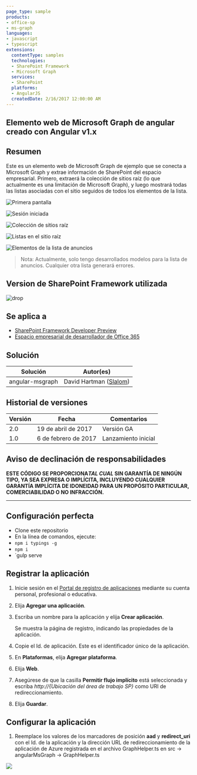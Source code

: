 ```yaml
---
page_type: sample
products:
- office-sp
- ms-graph
languages:
- javascript
- typescript
extensions:
  contentType: samples
  technologies:
  - SharePoint Framework
  - Microsoft Graph
  services:
  - SharePoint
  platforms:
  - AngularJS
  createdDate: 2/16/2017 12:00:00 AM
---
```

## Elemento web de Microsoft Graph de angular creado con Angular v1.x

## Resumen
Este es un elemento web de Microsoft Graph de ejemplo que se conecta a Microsoft Graph y extrae información de SharePoint del espacio empresarial.
Primero, extraerá la colección de sitios raíz (lo que actualmente es una limitación de Microsoft Graph),
y luego mostrará todas las listas asociadas con el sitio seguidos de todos los elementos de la lista.

![Primera pantalla](./assets/Connect.png)

![Sesión iniciada](./assets/Connected.png)

![Colección de sitios raíz](./assets/Root.png)

![Listas en el sitio raíz](./assets/Lists.png)

![Elementos de la lista de anuncios](./assets/Items.png)


> Nota: Actualmente, solo tengo desarrollados modelos para la lista de anuncios. Cualquier otra lista generará errores.

## Version de SharePoint Framework utilizada 
![drop](https://img.shields.io/badge/drop-ga-green.svg)

## Se aplica a

* [SharePoint Framework Developer Preview](https://docs.microsoft.com/sharepoint/dev/spfx/sharepoint-framework-overview)
* [Espacio empresarial de desarrollador de Office 365](https://docs.microsoft.com/sharepoint/dev/spfx/set-up-your-developer-tenant)

## Solución

Solución | Autor(es)
--------|---------
angular-msgraph|David Hartman ([Slalom](https://slalom.com))

## Historial de versiones

Versión | Fecha |Comentarios
-------|----|--------
2.0|19 de abril de 2017 | Versión GA
1.0| 6 de febrero de 2017| Lanzamiento inicial

## Aviso de declinación de responsabilidades
**ESTE CÓDIGO SE PROPORCIONA*TAL CUAL* SIN GARANTÍA DE NINGÚN TIPO, YA SEA EXPRESA O IMPLÍCITA, INCLUYENDO CUALQUIER GARANTÍA IMPLÍCITA DE IDONEIDAD PARA UN PROPÓSITO PARTICULAR, COMERCIABILIDAD O NO INFRACCIÓN.**

---

## Configuración perfecta
- Clone este repositorio
- En la línea de comandos, ejecute:
 - `npm i typings -g`
 - `npm i`
 - `gulp serve

## Registrar la aplicación

1. Inicie sesión en el [Portal de registro de aplicaciones](https://apps.dev.microsoft.com/) mediante su cuenta personal, profesional o educativa.

2. Elija **Agregar una aplicación**.

3. Escriba un nombre para la aplicación y elija **Crear aplicación**.

   Se muestra la página de registro, indicando las propiedades de la aplicación.

4. Copie el Id. de aplicación. Este es el identificador único de la aplicación.

5. En **Plataformas**, elija **Agregar plataforma**.

6. Elija **Web**.

7. Asegúrese de que la casilla **Permitir flujo implícito** está seleccionada y escriba *http://{Ubicación del área de trabajo SP}* como URI de redireccionamiento.

8. Elija **Guardar**.

## Configurar la aplicación
1. Reemplace los valores de los marcadores de posición **aad** y **redirect_uri** con el Id.
de la aplicación y la dirección URL de redireccionamiento de la aplicación de Azure registrada en el archivo GraphHelper.ts en src -> angularMsGraph -> GraphHelper.ts

<img src="https://pnptelemetry.azurewebsites.net/sp-dev-fx-webparts/samples/angular-msgraph" /> 
